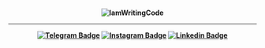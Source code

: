 <h4 align="center">
 
![IamWritingCode](https://media.giphy.com/media/QHE5gWI0QjqF2/giphy.gif)

<hr>

[![Telegram Badge](https://img.shields.io/badge/-telegram-blue?style=for-the-badge&logo=telegram&logoColor=white&link=https://github.com/nikitunkun)](https://t.me/n_lebedevvv)
[![Instagram Badge](https://img.shields.io/badge/Instagram-E4405F?style=for-the-badge&logo=instagram&logoColor=white&link=https://github.com/nikitunkun)](https://www.instagram.com/n_lebedevvv/)
[![Linkedin Badge](https://img.shields.io/badge/LinkedIn-0077B5?style=for-the-badge&logo=linkedin&logoColor=white&link=https://github.com/nikitunkun)](https://www.linkedin.com/in/nikita-lebedev-a697a6218/)
</h4>
